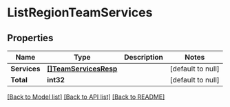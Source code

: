 # ListRegionTeamServices

## Properties
Name | Type | Description | Notes
------------ | ------------- | ------------- | -------------
**Services** | [**[]TeamServicesResp**](TeamServicesResp.md) |  | [default to null]
**Total** | **int32** |  | [default to null]

[[Back to Model list]](../README.md#documentation-for-models) [[Back to API list]](../README.md#documentation-for-api-endpoints) [[Back to README]](../README.md)



